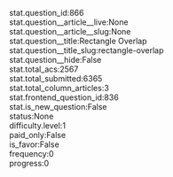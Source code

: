 stat.question_id:866  
stat.question__article__live:None  
stat.question__article__slug:None  
stat.question__title:Rectangle Overlap  
stat.question__title_slug:rectangle-overlap  
stat.question__hide:False  
stat.total_acs:2567  
stat.total_submitted:6365  
stat.total_column_articles:3  
stat.frontend_question_id:836  
stat.is_new_question:False  
status:None  
difficulty.level:1  
paid_only:False  
is_favor:False  
frequency:0  
progress:0  
